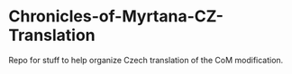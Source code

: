 # Chronicles-of-Myrtana-CZ-Translation
Repo for stuff to help organize Czech translation of the CoM modification.
